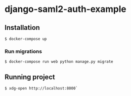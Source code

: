 # django-saml2-auth-example

## Installation

```
$ docker-compose up
```

### Run migrations

```
$ docker-compose run web python manage.py migrate
```

## Running project

```
$ xdg-open http://localhost:8000`
```
